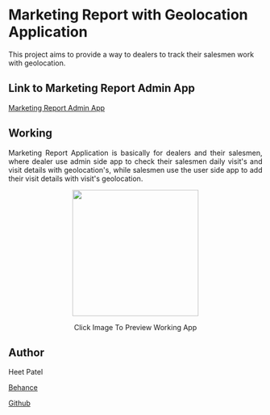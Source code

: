 # Marketing Report with Geolocation Application
This project aims to provide a way to dealers to track their salesmen work with geolocation.
## Link to Marketing Report Admin App
<a href="https://github.com/heet-1011/Marketing-Report-Admin">Marketing Report Admin App</a>
## Working
<p align="justify">Marketing Report Application is basically for dealers and their salesmen, where dealer use admin side app to check their salesmen daily visit's and visit details with geolocation's, while salesmen use the user side app to add their visit details with visit's geolocation.</p>
<div width="1000" height="1000" align="center">
<a href="https://drive.google.com/uc?id=1RSp5wypxHA33dtR0_QBgeQsVx2LSkXRx" style="align:right"><img src="https://drive.google.com/uc?id=1x82u3s6vGsX1DL_nyQ_dkmZc_uDE-oZn" align="center" height="250" width="250" ></a>
<p>Click Image To Preview Working App</p>
</div>

## Author
Heet Patel

<a href="https://www.behance.net/heetpatel6">Behance</a>

<a href="https://github.com/heet-1011/">Github</a>
